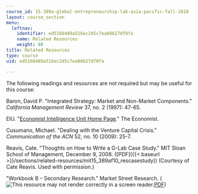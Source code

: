 ```yaml
---
course_id: 15-389a-global-entrepreneurship-lab-asia-pacific-fall-2010
layout: course_section
menu:
  leftnav:
    identifier: ed5168489a516ec2d5c7ea08627df0fa
    name: Related Resources
    weight: 80
title: Related Resources
type: course
uid: ed5168489a516ec2d5c7ea08627df0fa

---
```


The following readings and resources are not required but may be useful for this course:

Baron, David P. "Integrated Strategy: Market and Non-Market Components." _California Management Review_ 37, no. 2 (1997): 47-65.

EIU. "[Economist Intelligence Unit Home Page](http://www.eiu.com/Default.aspx)." The Economist.

Cusumano, Michael. "Dealing with the Venture Capital Crisis." _Communication of the ACN_ 52, no. 10 (2009): 25-7.

Reavis, Cate. "Thoughts on How to Write a G-Lab Case Study." MIT Sloan School of Management, December 9, 2008. ([PDF]({{< baseurl >}}/sections/related-resources/mit15_389af10_rescasestudy)) (Courtesy of Cate Reavis. Used with permission.)

"Workbook B – Secondary Research." Market Street Research. (![This resource may not render correctly in a screen reader.](/images/inacessible.gif)[PDF](http://www.marketstreetresearch.com/wallace/Workbook%20B%20-%20Secondary%20research.pdf))